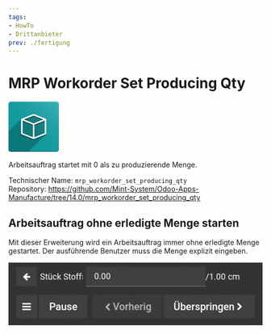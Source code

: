 ```yaml
---
tags:
- HowTo
- Drittanbieter
prev: ./fertigung
---
```

# MRP Workorder Set Producing Qty
![icon_oms_box](assets/icon_oms_box.png)

Arbeitsauftrag startet mit 0 als zu produzierende Menge.

Technischer Name: `mrp_workorder_set_producing_qty`\
Repository: <https://github.com/Mint-System/Odoo-Apps-Manufacture/tree/14.0/mrp_workorder_set_producing_qty>

## Arbeitsauftrag ohne erledigte Menge starten

Mit dieser Erweiterung wird ein Arbeitsauftrag immer ohne erledigte Menge gestartet. Der ausführende Benutzer muss die Menge explizit eingeben.

![](assets/MRP%20Workorder%20Set%20Producing%20Qty.png)